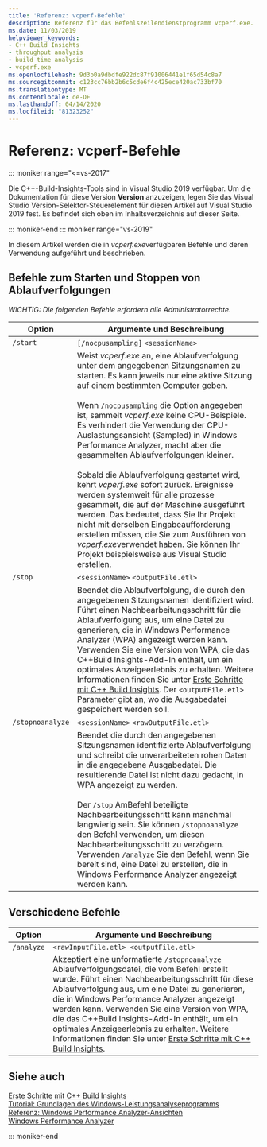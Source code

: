 ```yaml
---
title: 'Referenz: vcperf-Befehle'
description: Referenz für das Befehlszeilendienstprogramm vcperf.exe.
ms.date: 11/03/2019
helpviewer_keywords:
- C++ Build Insights
- throughput analysis
- build time analysis
- vcperf.exe
ms.openlocfilehash: 9d3b0a9dbdfe922dc87f91006441e1f65d54c8a7
ms.sourcegitcommit: c123cc76bb2b6c5cde6f4c425ece420ac733bf70
ms.translationtype: MT
ms.contentlocale: de-DE
ms.lasthandoff: 04/14/2020
ms.locfileid: "81323252"
---
```

# <a name="reference-vcperf-commands"></a>Referenz: vcperf-Befehle

::: moniker range="<=vs-2017"

Die C++-Build-Insights-Tools sind in Visual Studio 2019 verfügbar. Um die Dokumentation für diese Version **Version** anzuzeigen, legen Sie das Visual Studio Version-Selektor-Steuerelement für diesen Artikel auf Visual Studio 2019 fest. Es befindet sich oben im Inhaltsverzeichnis auf dieser Seite.

::: moniker-end
::: moniker range="vs-2019"

In diesem Artikel werden die in *vcperf.exe*verfügbaren Befehle und deren Verwendung aufgeführt und beschrieben.

## <a name="commands-to-start-and-stop-traces"></a>Befehle zum Starten und Stoppen von Ablaufverfolgungen

*WICHTIG: Die folgenden Befehle erfordern alle Administratorrechte.*

| Option           | Argumente und Beschreibung |
|------------------|---------------------------|
| `/start`         | `[/nocpusampling]` `<sessionName>` |
|                  | Weist *vcperf.exe* an, eine Ablaufverfolgung unter dem angegebenen Sitzungsnamen zu starten. Es kann jeweils nur eine aktive Sitzung auf einem bestimmten Computer geben. <br/><br/> Wenn `/nocpusampling` die Option angegeben ist, sammelt *vcperf.exe* keine CPU-Beispiele. Es verhindert die Verwendung der CPU-Auslastungsansicht (Sampled) in Windows Performance Analyzer, macht aber die gesammelten Ablaufverfolgungen kleiner. <br/><br/> Sobald die Ablaufverfolgung gestartet wird, kehrt *vcperf.exe* sofort zurück. Ereignisse werden systemweit für alle prozesse gesammelt, die auf der Maschine ausgeführt werden. Das bedeutet, dass Sie Ihr Projekt nicht mit derselben Eingabeaufforderung erstellen müssen, die Sie zum Ausführen von *vcperf.exe*verwendet haben. Sie können Ihr Projekt beispielsweise aus Visual Studio erstellen. |
| `/stop`          | `<sessionName>` `<outputFile.etl>` |
|                  | Beendet die Ablaufverfolgung, die durch den angegebenen Sitzungsnamen identifiziert wird. Führt einen Nachbearbeitungsschritt für die Ablaufverfolgung aus, um eine Datei zu generieren, die in Windows Performance Analyzer (WPA) angezeigt werden kann. Verwenden Sie eine Version von WPA, die das C++Build Insights-Add-In enthält, um ein optimales Anzeigeerlebnis zu erhalten. Weitere Informationen finden Sie unter [Erste Schritte mit C++ Build Insights](/cpp/build-insights/get-started-with-cpp-build-insights). Der `<outputFile.etl>` Parameter gibt an, wo die Ausgabedatei gespeichert werden soll. |
| `/stopnoanalyze` | `<sessionName>` `<rawOutputFile.etl>` |
|                  | Beendet die durch den angegebenen Sitzungsnamen identifizierte Ablaufverfolgung und schreibt die unverarbeiteten rohen Daten in die angegebene Ausgabedatei. Die resultierende Datei ist nicht dazu gedacht, in WPA angezeigt zu werden. <br/><br/> Der `/stop` AmBefehl beteiligte Nachbearbeitungsschritt kann manchmal langwierig sein. Sie können `/stopnoanalyze` den Befehl verwenden, um diesen Nachbearbeitungsschritt zu verzögern. Verwenden `/analyze` Sie den Befehl, wenn Sie bereit sind, eine Datei zu erstellen, die in Windows Performance Analyzer angezeigt werden kann. |

## <a name="miscellaneous-commands"></a>Verschiedene Befehle

| Option     | Argumente und Beschreibung |
|------------|---------------------------|
| `/analyze` | `<rawInputFile.etl> <outputFile.etl>` |
|            | Akzeptiert eine unformatierte `/stopnoanalyze` Ablaufverfolgungsdatei, die vom Befehl erstellt wurde. Führt einen Nachbearbeitungsschritt für diese Ablaufverfolgung aus, um eine Datei zu generieren, die in Windows Performance Analyzer angezeigt werden kann. Verwenden Sie eine Version von WPA, die das C++Build Insights-Add-In enthält, um ein optimales Anzeigeerlebnis zu erhalten. Weitere Informationen finden Sie unter [Erste Schritte mit C++ Build Insights](/cpp/build-insights/get-started-with-cpp-build-insights). |

## <a name="see-also"></a>Siehe auch

[Erste Schritte mit C++ Build Insights](/cpp/build-insights/get-started-with-cpp-build-insights)\
[Tutorial: Grundlagen des Windows-Leistungsanalyseprogramms](/cpp/build-insights/tutorials/wpa-basics)\
[Referenz: Windows Performance Analyzer-Ansichten](wpa-views.md)\
[Windows Performance Analyzer](/windows-hardware/test/wpt/windows-performance-analyzer)

::: moniker-end
